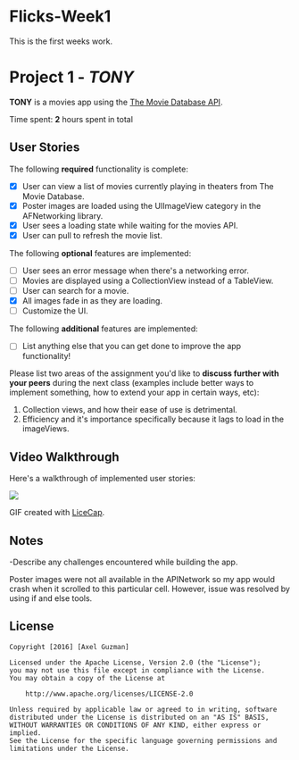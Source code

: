# Flicks-Week1
This is the first weeks work.

# Project 1 - *TONY*

**TONY** is a movies app using the [The Movie Database API](http://docs.themoviedb.apiary.io/#).

Time spent: **2** hours spent in total

## User Stories

The following **required** functionality is complete:

- [x] User can view a list of movies currently playing in theaters from The Movie Database.
- [x] Poster images are loaded using the UIImageView category in the AFNetworking library.
- [x] User sees a loading state while waiting for the movies API.
- [x] User can pull to refresh the movie list.

The following **optional** features are implemented:

- [ ] User sees an error message when there's a networking error.
- [ ] Movies are displayed using a CollectionView instead of a TableView.
- [ ] User can search for a movie.
- [x] All images fade in as they are loading.
- [ ] Customize the UI.

The following **additional** features are implemented:

- [ ] List anything else that you can get done to improve the app functionality!

Please list two areas of the assignment you'd like to **discuss further with your peers** during the next class (examples include better ways to implement something, how to extend your app in certain ways, etc):

1. Collection views, and how their ease of use is detrimental. 
2. Efficiency and it's importance specifically because it lags to load in the imageViews.

## Video Walkthrough 

Here's a walkthrough of implemented user stories:

<img src= 'http://i.imgur.com/vRiO8MT.gif' />

GIF created with [LiceCap](http://www.cockos.com/licecap/).

## Notes

-Describe any challenges encountered while building the app.

Poster images were not all available in the APINetwork so my app would crash when it scrolled to this particular cell. However, issue was resolved by using if and else tools.
 
## License

    Copyright [2016] [Axel Guzman]

    Licensed under the Apache License, Version 2.0 (the "License");
    you may not use this file except in compliance with the License.
    You may obtain a copy of the License at

        http://www.apache.org/licenses/LICENSE-2.0

    Unless required by applicable law or agreed to in writing, software
    distributed under the License is distributed on an "AS IS" BASIS,
    WITHOUT WARRANTIES OR CONDITIONS OF ANY KIND, either express or implied.
    See the License for the specific language governing permissions and
    limitations under the License.
